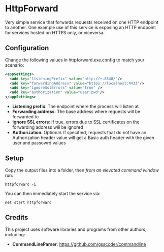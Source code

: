 # HttpForward

Very simple service that forwards requests received on one HTTP endpoint to another.
One example use of this service is exposing an HTTP endpoint for services hosted on HTTPS only, or viceversa.

## Configuration

Change the following values in httpforward.exe.config to match your scenario:

```xml
<appSettings>
  <add key="listeningPrefix" value="http://+:8848/"/>
  <add key="forwardingAddress" value="https://localhost:4433"/>
  <add key="ignoreSslErrors" value="true" />
  <add key="authorization" value="user:pwd"/>
</appSettings>
```

* __Listening prefix__: The endpoint where the process will listen at
* __Forwarding address__: The base address where requests will be forwarded to
* __Ignore SSL errors__: If true, errors due to SSL certificates on the forwarding address will be ignored
* __Authorization__: Optional. If specified, requests that do not have an Authorization header value will get a Basic auth header with the given user and passowrd values

## Setup

Copy the output files into a folder, then _from an elevated command window_ run:

    httpforward -i

You can then immediately start the service via:

    net start httpforward
    
## Credits

This project uses software libraries and programs from other authors, including:

- **CommandLineParser**: https://github.com/gsscoder/commandline
